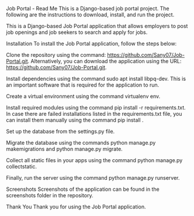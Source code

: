 Job Portal - Read Me
This is a Django-based job portal project. The following are the instructions to download, install, and run the project.

This is a Django-based Job Portal application that allows employers to post job openings and job seekers to search and apply for jobs.

Installation
To install the Job Portal application, follow the steps below:

Clone the repository using the command: https://github.com/Sany07/Job-Portal.git. Alternatively, you can download the application using the URL: https://github.com/Sany07/Job-Portal.git.

Install dependencies using the command sudo apt install libpq-dev. This is an important software that is required for the application to run.

Create a virtual environment using the command virtualenv env.

Install required modules using the command pip install -r requirements.txt. In case there are failed installations listed in the requirements.txt file, you can install them manually using the command pip install <module-name>.

Set up the database from the settings.py file.

Migrate the database using the commands python manage.py makemigrations and python manage.py migrate.

Collect all static files in your apps using the command python manage.py collectstatic.

Finally, run the server using the command python manage.py runserver.
  
Screenshots
Screenshots of the application can be found in the screenshots folder in the repository.
  
Thank You
Thank you for using the Job Portal application.
